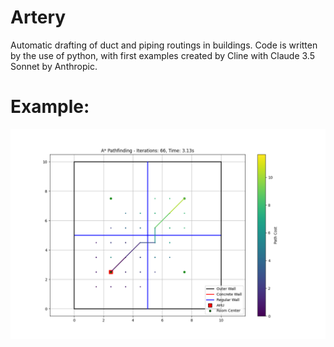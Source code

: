 # Artery

Automatic drafting of duct and piping routings in buildings. Code is written by the use of python, with first examples created by Cline with Claude 3.5 Sonnet by Anthropic. 

# Example:
![Example run](results_vent\test_four_rooms_20250103_1.png)